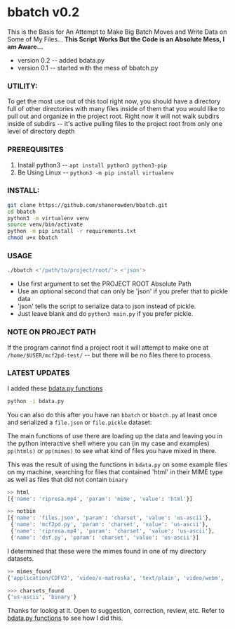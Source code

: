 # bbatch v0.2
This is the Basis for An Attempt to Make Big Batch Moves and Write Data on Some of My Files... 
**This Script Works But the Code is an Absolute Mess, I am Aware...**

+ version 0.2 -- added bdata.py
+ version 0.1 -- started with the mess of bbatch.py

### UTILITY: 
To get the most use out of this tool right now, you should have a directory full of other directories with many files inside of them that you would like to pull out and organize in the project root.
Right now it will not walk subdirs inside of subdirs -- it's active pulling files to the project root from only one level of directory depth

### PREREQUISITES
1. Install python3 -- `apt install python3 python3-pip`
2. Be Using Linux -- `python3 -m pip install virtualenv`

### INSTALL: 
```bash
git clone https://github.com/shanerowden/bbatch.git
cd bbatch
python3 -m virtualenv venv
source venv/bin/activate
python -m pip install -r requirements.txt
chmod u+x bbatch
```

### USAGE
```bash
./bbatch <'/path/to/project/root/'> <'json'>
```

+ Use first argument to set the PROJECT ROOT Absolute Path
+ Use an optional second that can only be 'json' if you prefer that to pickle data
+ 'json' tells the script to serialize data to json instead of pickle.
+ Just leave blank and do `python3 main.py` if you prefer pickle.

### NOTE ON PROJECT PATH
If the program cannot find a project root it will attempt to make one at 
`/home/$USER/mcf2pd-test/` -- but there will be no files there to process.


### LATEST UPDATES

I added these [bdata.py functions](https://github.com/shanerowden/bbatch/blob/master/bdata.py)

```bash
python -i bdata.py
```

You can also do this after you have ran `bbatch` or `bbatch.py` at least once and serialized a `file.json` or `file.pickle` dataset:

The main functions of use there are loading up the data and leaving you in the python interactive shell where you can (in my case and examples) `pp(htmls)` or `pp(mimes)` to see what kind of files you have mixed in there.

This was the result of using the functions in `bdata.py` on some example files on my machine, searching for files that contained 'html' in their MIME type as well as files that did not contain `binary`

```py
>> html
[{'name': 'ripresa.mp4', 'param': 'mime', 'value': 'html'}]

>> notbin
[{'name': 'files.json', 'param': 'charset', 'value': 'us-ascii'},
 {'name': 'mcf2pd.py', 'param': 'charset', 'value': 'us-ascii'},
 {'name': 'ripresa.mp4', 'param': 'charset', 'value': 'us-ascii'},
 {'name': 'dsf.py', 'param': 'charset', 'value': 'us-ascii'}]
```

I determined that these were the mimes found in one of my directory datasets.

```py
>> mimes_found
{'application/CDFV2', 'video/x-matroska', 'text/plain', 'video/webm', 'text/x-python', 'video/mp4', 'video/ogg', 'text/html', 'video/x-msvideo', 'video/mpeg', 'image/gif', 'application/octet-stream'}

>>> charsets_found
{'us-ascii', 'binary'}
```

Thanks for lookig at it. Open to suggestion, correction, review, etc.
Refer to [bdata.py functions](https://github.com/shanerowden/bbatch/blob/master/bdata.py) to see how I did this.
